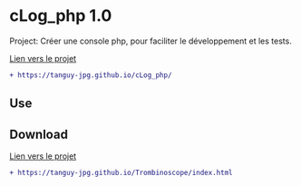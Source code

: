 # cLog_php 1.0
Project: Créer une console php, pour faciliter le développement et les tests.

[Lien vers le projet](https://tanguy-jpg.github.io/cLog_php/)


```diff
+ https://tanguy-jpg.github.io/cLog_php/

```

## Use

## Download

[Lien vers le projet](https://tanguy-jpg.github.io/Trombinoscope/index.html)

```diff
+ https://tanguy-jpg.github.io/Trombinoscope/index.html

```
